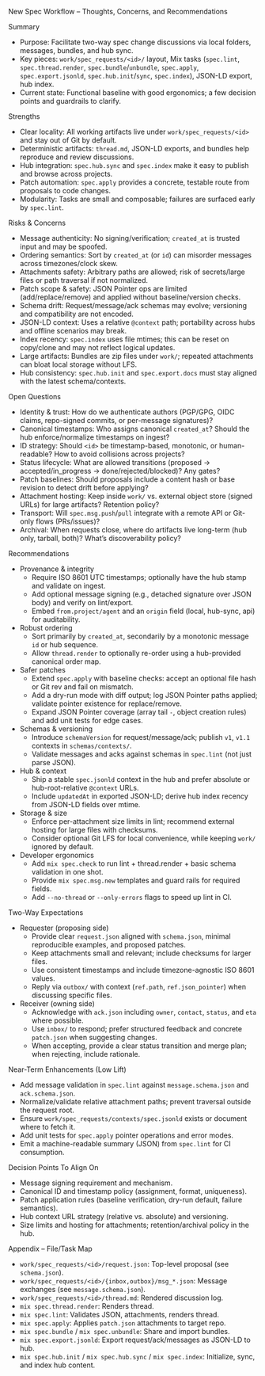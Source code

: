 New Spec Workflow – Thoughts, Concerns, and Recommendations

Summary
- Purpose: Facilitate two-way spec change discussions via local folders, messages, bundles, and hub sync.
- Key pieces: `work/spec_requests/<id>/` layout, Mix tasks (`spec.lint`, `spec.thread.render`, `spec.bundle`/`unbundle`, `spec.apply`, `spec.export.jsonld`, `spec.hub.init`/`sync`, `spec.index`), JSON-LD export, hub index.
- Current state: Functional baseline with good ergonomics; a few decision points and guardrails to clarify.

Strengths
- Clear locality: All working artifacts live under `work/spec_requests/<id>` and stay out of Git by default.
- Deterministic artifacts: `thread.md`, JSON-LD exports, and bundles help reproduce and review discussions.
- Hub integration: `spec.hub.sync` and `spec.index` make it easy to publish and browse across projects.
- Patch automation: `spec.apply` provides a concrete, testable route from proposals to code changes.
- Modularity: Tasks are small and composable; failures are surfaced early by `spec.lint`.

Risks & Concerns
- Message authenticity: No signing/verification; `created_at` is trusted input and may be spoofed.
- Ordering semantics: Sort by `created_at` (or `id`) can misorder messages across timezones/clock skew.
- Attachments safety: Arbitrary paths are allowed; risk of secrets/large files or path traversal if not normalized.
- Patch scope & safety: JSON Pointer ops are limited (add/replace/remove) and applied without baseline/version checks.
- Schema drift: Request/message/ack schemas may evolve; versioning and compatibility are not encoded.
- JSON-LD context: Uses a relative `@context` path; portability across hubs and offline scenarios may break.
- Index recency: `spec.index` uses file mtimes; this can be reset on copy/clone and may not reflect logical updates.
- Large artifacts: Bundles are zip files under `work/`; repeated attachments can bloat local storage without LFS.
- Hub consistency: `spec.hub.init` and `spec.export.docs` must stay aligned with the latest schema/contexts.

Open Questions
- Identity & trust: How do we authenticate authors (PGP/GPG, OIDC claims, repo-signed commits, or per-message signatures)?
- Canonical timestamps: Who assigns canonical `created_at`? Should the hub enforce/normalize timestamps on ingest?
- ID strategy: Should `<id>` be timestamp-based, monotonic, or human-readable? How to avoid collisions across projects?
- Status lifecycle: What are allowed transitions (proposed → accepted/in_progress → done/rejected/blocked)? Any gates?
- Patch baselines: Should proposals include a content hash or base revision to detect drift before applying?
- Attachment hosting: Keep inside `work/` vs. external object store (signed URLs) for large artifacts? Retention policy?
- Transport: Will `spec.msg.push`/`pull` integrate with a remote API or Git-only flows (PRs/issues)?
- Archival: When requests close, where do artifacts live long-term (hub only, tarball, both)? What’s discoverability policy?

Recommendations
- Provenance & integrity
  - Require ISO 8601 UTC timestamps; optionally have the hub stamp and validate on ingest.
  - Add optional message signing (e.g., detached signature over JSON body) and verify on lint/export.
  - Embed `from.project/agent` and an `origin` field (local, hub-sync, api) for auditability.
- Robust ordering
  - Sort primarily by `created_at`, secondarily by a monotonic message `id` or hub sequence.
  - Allow `thread.render` to optionally re-order using a hub-provided canonical order map.
- Safer patches
  - Extend `spec.apply` with baseline checks: accept an optional file hash or Git rev and fail on mismatch.
  - Add a dry-run mode with diff output; log JSON Pointer paths applied; validate pointer existence for replace/remove.
  - Expand JSON Pointer coverage (array tail `-`, object creation rules) and add unit tests for edge cases.
- Schemas & versioning
  - Introduce `schemaVersion` for request/message/ack; publish `v1`, `v1.1` contexts in `schemas/contexts/`.
  - Validate messages and acks against schemas in `spec.lint` (not just parse JSON).
- Hub & context
  - Ship a stable `spec.jsonld` context in the hub and prefer absolute or hub-root-relative `@context` URLs.
  - Include `updatedAt` in exported JSON-LD; derive hub index recency from JSON-LD fields over mtime.
- Storage & size
  - Enforce per-attachment size limits in lint; recommend external hosting for large files with checksums.
  - Consider optional Git LFS for local convenience, while keeping `work/` ignored by default.
- Developer ergonomics
  - Add `mix spec.check` to run lint + thread.render + basic schema validation in one shot.
  - Provide `mix spec.msg.new` templates and guard rails for required fields.
  - Add `--no-thread` or `--only-errors` flags to speed up lint in CI.

Two-Way Expectations
- Requester (proposing side)
  - Provide clear `request.json` aligned with `schema.json`, minimal reproducible examples, and proposed patches.
  - Keep attachments small and relevant; include checksums for larger files.
  - Use consistent timestamps and include timezone-agnostic ISO 8601 values.
  - Reply via `outbox/` with context (`ref.path`, `ref.json_pointer`) when discussing specific files.
- Receiver (owning side)
  - Acknowledge with `ack.json` including `owner`, `contact`, `status`, and `eta` where possible.
  - Use `inbox/` to respond; prefer structured feedback and concrete `patch.json` when suggesting changes.
  - When accepting, provide a clear status transition and merge plan; when rejecting, include rationale.

Near-Term Enhancements (Low Lift)
- Add message validation in `spec.lint` against `message.schema.json` and `ack.schema.json`.
- Normalize/validate relative attachment paths; prevent traversal outside the request root.
- Ensure `work/spec_requests/contexts/spec.jsonld` exists or document where to fetch it.
- Add unit tests for `spec.apply` pointer operations and error modes.
- Emit a machine-readable summary (JSON) from `spec.lint` for CI consumption.

Decision Points To Align On
- Message signing requirement and mechanism.
- Canonical ID and timestamp policy (assignment, format, uniqueness).
- Patch application rules (baseline verification, dry-run default, failure semantics).
- Hub context URL strategy (relative vs. absolute) and versioning.
- Size limits and hosting for attachments; retention/archival policy in the hub.

Appendix – File/Task Map
- `work/spec_requests/<id>/request.json`: Top-level proposal (see `schema.json`).
- `work/spec_requests/<id>/{inbox,outbox}/msg_*.json`: Message exchanges (see `message.schema.json`).
- `work/spec_requests/<id>/thread.md`: Rendered discussion log.
- `mix spec.thread.render`: Renders thread.
- `mix spec.lint`: Validates JSON, attachments, renders thread.
- `mix spec.apply`: Applies `patch.json` attachments to target repo.
- `mix spec.bundle` / `mix spec.unbundle`: Share and import bundles.
- `mix spec.export.jsonld`: Export request/ack/messages as JSON-LD to hub.
- `mix spec.hub.init` / `mix spec.hub.sync` / `mix spec.index`: Initialize, sync, and index hub content.

